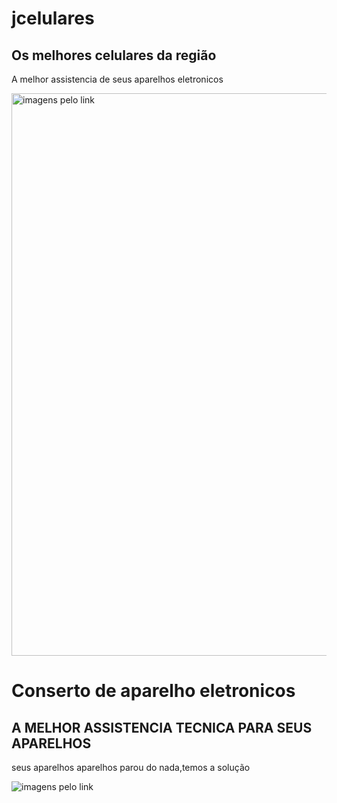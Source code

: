 <!DOCTYPE html>
<html lang="pt-br">
<head>
    <meta charset="UTF-8">
    <meta http-equiv="X-UA-Compatible" content="IE=edge">
    <meta name="viewport" content="width=device-width, initial-scale=1.0">
    <title>João Gabriel</title>
</head>
<body>
    <h1>jcelulares</hi>
    <h2>Os melhores celulares da região </h2>
        <p>A melhor assistencia de seus aparelhos eletronicos </p>
    <img src="https://encrypted-tbn0.gstatic.com/images?q=tbn:ANd9GcQtWPEakT4yUNN5La4WM1deOUKJT9NOMWZhNaX0mBupnw&s"width="900" alt="imagens pelo link"
</body>
</html>

<!DOCTYPE html>
<html lang="pt-br">
<head>
    <meta charset="UTF-8">
    <meta http-equiv="X-UA-Compatible" content="IE=edge">
    <meta name="viewport" content="width=device-width, initial-scale=1.0">
    <title>JOAO GABRIEL</title>
</head>
<body>
    <h1>Conserto de aparelho eletronicos</hi>
    <h2> A MELHOR ASSISTENCIA TECNICA PARA SEUS APARELHOS</h2>
       <P>seus aparelhos aparelhos parou do nada,temos a solução </p>
    <img src="https://img.freepik.com/fotos-gratis/mao-segurando-a-comunicacao-quebrada-do-smartphone-perdida-gerada-pela-ia_188544-33964.jpg?size=626&ext=jpg&ga=GA1.1.1546980028.1714003200&semt=ais" alt="imagens pelo link"
</body>
</html>
